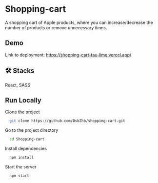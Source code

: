 
# Shopping-cart

A shopping cart of Apple products, where you can increase/decrease the number of products or remove unnecessary items.


## Demo

Link to deployment: https://shopping-cart-tau-lime.vercel.app/


## 🛠 Stacks
React, SASS

## Run Locally

Clone the project

```bash
  git clone https://github.com/OsbZhb/shopping-cart.git
```

Go to the project directory

```bash
  cd Shopping-cart
```

Install dependencies

```bash
  npm install
```

Start the server

```bash
  npm start
```
